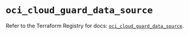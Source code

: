 # `oci_cloud_guard_data_source`

Refer to the Terraform Registry for docs: [`oci_cloud_guard_data_source`](https://registry.terraform.io/providers/oracle/oci/6.37.0/docs/resources/cloud_guard_data_source).
